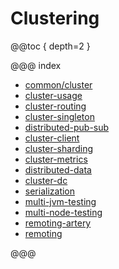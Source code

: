 # Clustering

@@toc { depth=2 }

@@@ index

* [common/cluster](common/cluster.md)
* [cluster-usage](cluster-usage.md)
* [cluster-routing](cluster-routing.md)
* [cluster-singleton](cluster-singleton.md)
* [distributed-pub-sub](distributed-pub-sub.md)
* [cluster-client](cluster-client.md)
* [cluster-sharding](cluster-sharding.md)
* [cluster-metrics](cluster-metrics.md)
* [distributed-data](distributed-data.md)
* [cluster-dc](cluster-dc.md)
* [serialization](serialization.md)
* [multi-jvm-testing](multi-jvm-testing.md)
* [multi-node-testing](multi-node-testing.md)
* [remoting-artery](remoting-artery.md)
* [remoting](remoting.md)


@@@
